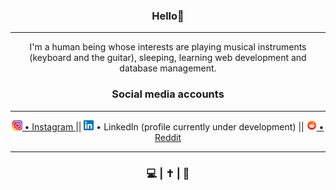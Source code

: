 <h3 align="center">Hello👋</h3>

---

<p align="center">I'm a human being whose interests are playing musical instruments (keyboard and the guitar), sleeping, learning web development and database management.<p/>

<h3 align="center">Social media accounts</h3>

---

<p align="center">
    <img src="https://github.com/AncientSoup/AncientSoup/blob/main/insta.png"><a href="https://www.instagram.com/adobong_sunog/"> • Instagram </a> ||
    <img src="https://github.com/AncientSoup/AncientSoup/blob/main/linkedin.png"> • LinkedIn (profile currently under development) ||
    <img src="https://github.com/AncientSoup/AncientSoup/blob/main/reddit.png"><a href="https://www.reddit.com/user/adobePhotosoup"> • Reddit </a>
</p>

---

<h3 align="center">💻 | ✝ | 🎸</h3>
